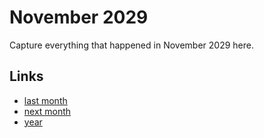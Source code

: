 # November 2029

Capture everything that happened in November 2029 here.

## Links
- [last month](calendar/months/2029-10.md)
- [next month](calendar/months/2029-12.md)
- [year](calendar/years/2029.md)